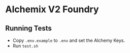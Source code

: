 # Alchemix V2 Foundry

## Running Tests

- Copy `.env.example` to `.env` and set the Alchemy Keys.
- Run `test.sh`


